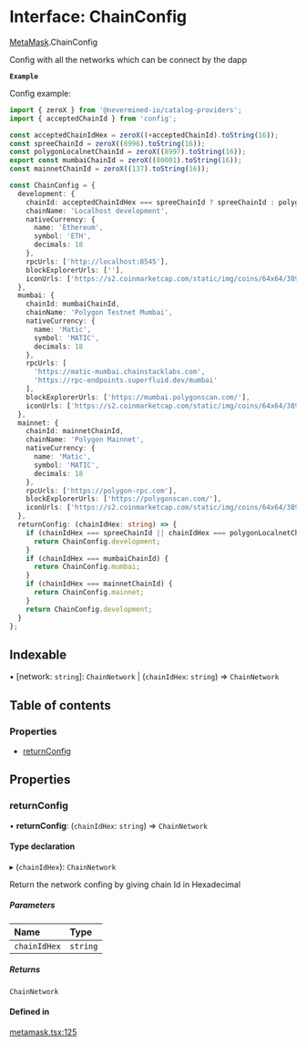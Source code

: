 # Interface: ChainConfig

[MetaMask](../modules/MetaMask.md).ChainConfig

Config with all the networks which can be connect by the dapp

**`Example`**

Config example:
```ts
import { zeroX } from '@nevermined-io/catalog-providers';
import { acceptedChainId } from 'config';

const acceptedChainIdHex = zeroX((+acceptedChainId).toString(16));
const spreeChainId = zeroX((8996).toString(16));
const polygonLocalnetChainId = zeroX((8997).toString(16));
export const mumbaiChainId = zeroX((80001).toString(16));
const mainnetChainId = zeroX((137).toString(16));

const ChainConfig = {
  development: {
    chainId: acceptedChainIdHex === spreeChainId ? spreeChainId : polygonLocalnetChainId,
    chainName: 'Localhost development',
    nativeCurrency: {
      name: 'Ethereum',
      symbol: 'ETH',
      decimals: 18
    },
    rpcUrls: ['http://localhost:8545'],
    blockExplorerUrls: [''],
    iconUrls: ['https://s2.coinmarketcap.com/static/img/coins/64x64/3890.png']
  },
  mumbai: {
    chainId: mumbaiChainId,
    chainName: 'Polygon Testnet Mumbai',
    nativeCurrency: {
      name: 'Matic',
      symbol: 'MATIC',
      decimals: 18
    },
    rpcUrls: [
      'https://matic-mumbai.chainstacklabs.com',
      'https://rpc-endpoints.superfluid.dev/mumbai'
    ],
    blockExplorerUrls: ['https://mumbai.polygonscan.com/'],
    iconUrls: ['https://s2.coinmarketcap.com/static/img/coins/64x64/3890.png']
  },
  mainnet: {
    chainId: mainnetChainId,
    chainName: 'Polygon Mainnet',
    nativeCurrency: {
      name: 'Matic',
      symbol: 'MATIC',
      decimals: 18
    },
    rpcUrls: ['https://polygon-rpc.com'],
    blockExplorerUrls: ['https://polygonscan.com/'],
    iconUrls: ['https://s2.coinmarketcap.com/static/img/coins/64x64/3890.png']
  },
  returnConfig: (chainIdHex: string) => {
    if (chainIdHex === spreeChainId || chainIdHex === polygonLocalnetChainId) {
      return ChainConfig.development;
    }
    if (chainIdHex === mumbaiChainId) {
      return ChainConfig.mumbai;
    }
    if (chainIdHex === mainnetChainId) {
      return ChainConfig.mainnet;
    }
    return ChainConfig.development;
  }
};
```

## Indexable

▪ [network: `string`]: `ChainNetwork` \| (`chainIdHex`: `string`) => `ChainNetwork`

## Table of contents

### Properties

- [returnConfig](MetaMask.ChainConfig.md#returnconfig)

## Properties

### returnConfig

• **returnConfig**: (`chainIdHex`: `string`) => `ChainNetwork`

#### Type declaration

▸ (`chainIdHex`): `ChainNetwork`

Return the network confing by giving chain Id in Hexadecimal

##### Parameters

| Name | Type |
| :------ | :------ |
| `chainIdHex` | `string` |

##### Returns

`ChainNetwork`

#### Defined in

[metamask.tsx:125](https://github.com/nevermined-io/components-catalog/blob/7d4dcdd/providers/src/metamask.tsx#L125)
